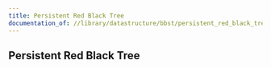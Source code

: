 ```yaml
---
title: Persistent Red Black Tree
documentation_of: //library/datastructure/bbst/persistent_red_black_tree.hpp
---
```

## Persistent Red Black Tree